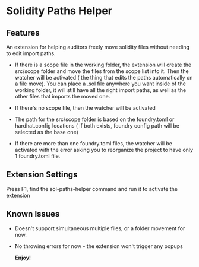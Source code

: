 # Solidity Paths Helper

## Features

An extension for helping auditors freely move solidity files without needing to edit import paths.

- If there is a scope file in the working folder, the extension will create the src/scope folder and move the files from the scope list into it. Then the watcher will be activated ( the thing that edits the paths automatically on a file move). You can place a .sol file anywhere you want inside of the working folder, it will still have all the right import paths, as well as the other files that imports the moved one.

- If there's no scope file, then the watcher will be activated
- The path for the src/scope folder is based on the foundry.toml or hardhat.config locations ( if both exists, foundry config path will be selected as the base one)
- If there are more than one foundry.toml files, the watcher will be activated with the error asking you to reorganize the project to have only 1 foundry.toml file.

## Extension Settings

Press F1, find the sol-paths-helper command and run it to activate the extension

## Known Issues

- Doesn't support simultaneous multiple files, or a folder movement for now.
- No throwing errors for now - the extension won't trigger any popups

  **Enjoy!**
